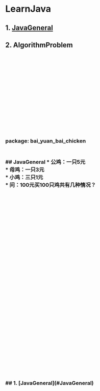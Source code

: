 # LearnJava <a id="LearnJava"></a>
## 1. [JavaGeneral](#JavaGeneral)
## 2. AlgorithmProblem
<br>
<br>
<br>
<br>
<br>
<br>
<br>
<br>
<br>
<br>
<br>
<br>
<br>
<br>
<h3>package:  bai_yuan_bai_chicken<h3><br>
## JavaGeneral <a id="JavaGeneral"></a>
* 公鸡：一只5元<br>
* 母鸡：一只3元<br>
* 小鸡：三只1元<br>
* 问：100元买100只鸡共有几种情况？<br>
<br>
<br>
<br>
<br>
<br>
<br>
<br>
<br>
<br>
<br>
<br>
<br>
<br>
<br>
<br>
<br>
<br>
<br>
<br>
<br>
<br>
<br>
<br>
<br>
<br>
<br>
<br>
<br>
<br>
<br>
## 1. [JavaGeneral](#JavaGeneral)
